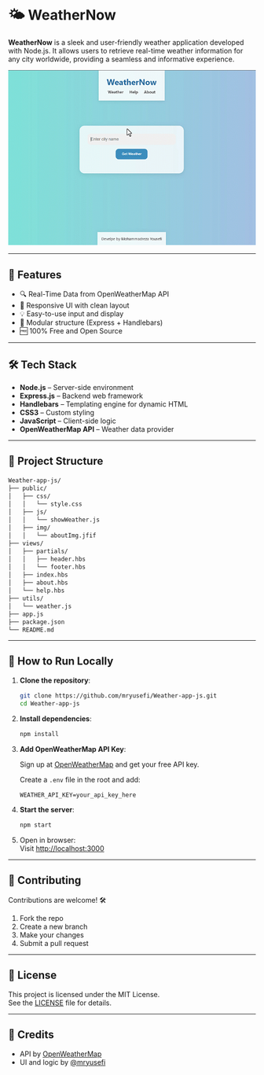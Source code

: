 # 🌤️ WeatherNow

**WeatherNow** is a sleek and user-friendly weather application developed with Node.js. It allows users to retrieve real-time weather information for any city worldwide, providing a seamless and informative experience.

![WeatherNow Demo](./demo.gif)

---

## 🚀 Features

- 🔍 Real-Time Data from OpenWeatherMap API
- 📱 Responsive UI with clean layout
- 💡 Easy-to-use input and display
- 🧱 Modular structure (Express + Handlebars)
- 🆓 100% Free and Open Source

---

## 🛠️ Tech Stack

- **Node.js** – Server-side environment
- **Express.js** – Backend web framework
- **Handlebars** – Templating engine for dynamic HTML
- **CSS3** – Custom styling
- **JavaScript** – Client-side logic
- **OpenWeatherMap API** – Weather data provider

---

## 📁 Project Structure

```
Weather-app-js/
├── public/
│   ├── css/
│   │   └── style.css
│   ├── js/
│   │   └── showWeather.js
│   ├── img/
│   │   └── aboutImg.jfif
├── views/
│   ├── partials/
│   │   ├── header.hbs
│   │   └── footer.hbs
│   ├── index.hbs
│   ├── about.hbs
│   └── help.hbs
├── utils/
│   └── weather.js
├── app.js
├── package.json
└── README.md
```

---

## 🧪 How to Run Locally

1. **Clone the repository**:

   ```bash
   git clone https://github.com/mryusefi/Weather-app-js.git
   cd Weather-app-js
   ```

2. **Install dependencies**:

   ```bash
   npm install
   ```

3. **Add OpenWeatherMap API Key**:

   Sign up at [OpenWeatherMap](https://openweathermap.org/api) and get your free API key.

   Create a `.env` file in the root and add:

   ```env
   WEATHER_API_KEY=your_api_key_here
   ```

4. **Start the server**:

   ```bash
   npm start
   ```

5. Open in browser:  
   Visit [http://localhost:3000](http://localhost:3000)

---

## 🤝 Contributing

Contributions are welcome! 🛠️

1. Fork the repo  
2. Create a new branch  
3. Make your changes  
4. Submit a pull request

---

## 🧾 License

This project is licensed under the MIT License.  
See the [LICENSE](./LICENSE) file for details.

---

## 🙌 Credits

- API by [OpenWeatherMap](https://openweathermap.org/)
- UI and logic by [@mryusefi](https://github.com/mryusefi)
